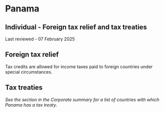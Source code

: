 # Panama
## Individual - Foreign tax relief and tax treaties
Last reviewed - 07 February 2025
## Foreign tax relief
Tax credits are allowed for income taxes paid to foreign countries under special circumstances.
## Tax treaties
_See the section in the Corporate summary for a list of countries with which Panama has a tax treaty_.
